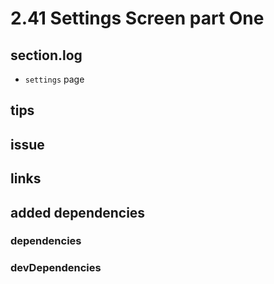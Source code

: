 # 2.41 Settings Screen part One

## section.log

- `settings` page

## tips

## issue

## links

## added dependencies

### dependencies

### devDependencies

